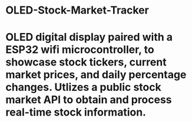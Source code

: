 # OLED-Stock-Market-Tracker

# OLED digital display paired with a ESP32 wifi microcontroller, to showcase stock tickers, current market prices, and daily percentage changes. Utlizes a public stock market API to obtain and process real-time stock information.

